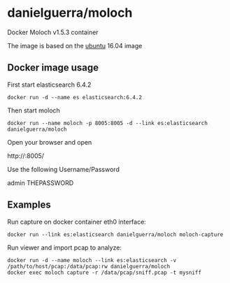 # danielguerra/moloch

Docker Moloch v1.5.3 container

The image is based on the [ubuntu](https://hub.docker.com/r/library/ubuntu/) 16.04 image

## Docker image usage

First start elasticsearch 6.4.2

```
docker run -d --name es elasticsearch:6.4.2
```

Then start moloch
```
docker run --name moloch -p 8005:8005 -d --link es:elasticsearch danielguerra/moloch
```

Open your browser and open

http://<dockerhost ip>:8005/

Use the following Username/Password

admin THEPASSWORD

## Examples

Run capture on docker container eth0 interface:

```
docker run --link es:elasticsearch danielguerra/moloch moloch-capture
```

Run viewer and import pcap to analyze:

```
docker run -d --name moloch --link es:elasticsearch -v /path/to/host/pcap:/data/pcap:rw danielguerra/moloch
docker exec moloch capture -r /data/pcap/sniff.pcap -t mysniff
```
